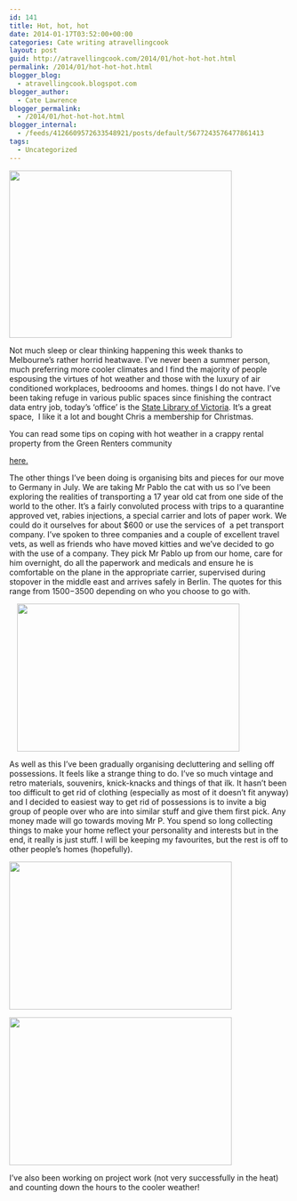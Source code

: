```yaml
---
id: 141
title: Hot, hot, hot
date: 2014-01-17T03:52:00+00:00
categories: Cate writing atravellingcook
layout: post
guid: http://atravellingcook.com/2014/01/hot-hot-hot.html
permalink: /2014/01/hot-hot-hot.html
blogger_blog:
  - atravellingcook.blogspot.com
blogger_author:
  - Cate Lawrence
blogger_permalink:
  - /2014/01/hot-hot-hot.html
blogger_internal:
  - /feeds/4126609572633548921/posts/default/5677243576477861413
tags:
  - Uncategorized
---
```


  <a  href="http://3.bp.blogspot.com/-GHvLpzzwniY/UtiWuV6nTRI/AAAAAAAAH7Y/pwasGDp73O8/s1600/melting_cow_by_solarmax.jpg"><img src="http://3.bp.blogspot.com/-GHvLpzzwniY/UtiWuV6nTRI/AAAAAAAAH7Y/pwasGDp73O8/s1600/melting_cow_by_solarmax.jpg" alt="" width="400" height="301" border="0" /></a>





Not much sleep or clear thinking happening this week thanks to Melbourne&#8217;s rather horrid heatwave. I&#8217;ve never been a summer person, much preferring more cooler climates and I find the majority of people espousing the virtues of hot weather and those with the luxury of air conditioned workplaces, bedroooms and homes. things I do not have. I&#8217;ve been taking refuge in various public spaces since finishing the contract data entry job, today&#8217;s &#8216;office&#8217; is the [State Library of Victoria](http://www.slv.vic.gov.au/). It&#8217;s a great space,  I like it a lot and bought Chris a membership for Christmas.

You can read some tips on coping with hot weather in a crappy rental property from the Green Renters community

 [here.](http://greenrenters.org/story/surviving-hot-weather-crappy-rental-property)

The other things I&#8217;ve been doing is organising bits and pieces for our move to Germany in July. We are taking Mr Pablo the cat with us so I&#8217;ve been exploring the realities of transporting a 17 year old cat from one side of the world to the other. It&#8217;s a fairly convoluted process with trips to a quarantine approved vet, rabies injections, a special carrier and lots of paper work. We could do it ourselves for about $600 or use the services of  a pet transport company. I&#8217;ve spoken to three companies and a couple of excellent travel vets, as well as friends who have moved kitties and we&#8217;ve decided to go with the use of a company. They pick Mr Pablo up from our home, care for him overnight, do all the paperwork and medicals and ensure he is comfortable on the plane in the appropriate carrier, supervised during stopover in the middle east and arrives safely in Berlin. The quotes for this range from $1500-$3500 depending on who you choose to go with.

<a style="margin-left: 1em; margin-right: 1em; text-align: center;" href="http://4.bp.blogspot.com/-t-mgNALxGKQ/Utiaj7DZbDI/AAAAAAAAH7k/wHE_XDaTLeU/s1600/tumblr_m4n73goT7K1qmuhoh.jpg"><img src="http://4.bp.blogspot.com/-t-mgNALxGKQ/Utiaj7DZbDI/AAAAAAAAH7k/wHE_XDaTLeU/s1600/tumblr_m4n73goT7K1qmuhoh.jpg" alt="" width="400" height="266" border="0" /></a>

As well as this I&#8217;ve been gradually organising decluttering and selling off possessions. It feels like a strange thing to do. I&#8217;ve so much vintage and retro materials, souvenirs, knick-knacks and things of that ilk. It hasn&#8217;t been too difficult to get rid of clothing (especially as most of it doesn&#8217;t fit anyway) and I decided to easiest way to get rid of possessions is to invite a big group of people over who are into similar stuff and give them first pick. Any money made will go towards moving Mr P. You spend so long collecting things to make your home reflect your personality and interests but in the end, it really is just stuff. I will be keeping my favourites, but the rest is off to other people&#8217;s homes (hopefully).


  <a  href="http://3.bp.blogspot.com/-m9-Bp2kxFvc/UtiakddncEI/AAAAAAAAH7w/Q2n1Jb-02tA/s1600/tumblr_m4n7abzETP1qmuhoh.jpg"><img src="http://3.bp.blogspot.com/-m9-Bp2kxFvc/UtiakddncEI/AAAAAAAAH7w/Q2n1Jb-02tA/s1600/tumblr_m4n7abzETP1qmuhoh.jpg" alt="" width="400" height="266" border="0" /></a>






  <a  href="http://4.bp.blogspot.com/-iothcFvc9hk/UtiakebRkEI/AAAAAAAAH7s/n2PqF-20Rx8/s1600/tumblr_m4n7957Pc31qmuhoh.jpg"><img src="http://4.bp.blogspot.com/-iothcFvc9hk/UtiakebRkEI/AAAAAAAAH7s/n2PqF-20Rx8/s1600/tumblr_m4n7957Pc31qmuhoh.jpg" alt="" width="400" height="266" border="0" /></a>


I&#8217;ve also been working on project work (not very successfully in the heat) and counting down the hours to the cooler weather!